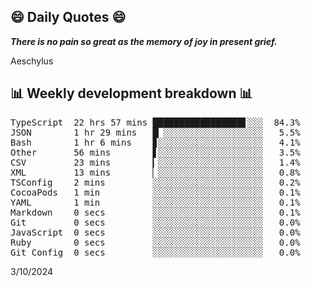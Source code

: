## 😄 Daily Quotes 😄

_**There is no pain so great as the memory of joy in present grief.**_

Aeschylus



## 📊 Weekly development breakdown 📊

<pre>TypeScript  22 hrs 57 mins █████████████████▋░░░  84.3%
JSON        1 hr 29 mins   █▏░░░░░░░░░░░░░░░░░░░   5.5%
Bash        1 hr 6 mins    ▊░░░░░░░░░░░░░░░░░░░░   4.1%
Other       56 mins        ▋░░░░░░░░░░░░░░░░░░░░   3.5%
CSV         23 mins        ▎░░░░░░░░░░░░░░░░░░░░   1.4%
XML         13 mins        ▏░░░░░░░░░░░░░░░░░░░░   0.8%
TSConfig    2 mins         ░░░░░░░░░░░░░░░░░░░░░   0.2%
CocoaPods   1 min          ░░░░░░░░░░░░░░░░░░░░░   0.1%
YAML        1 min          ░░░░░░░░░░░░░░░░░░░░░   0.1%
Markdown    0 secs         ░░░░░░░░░░░░░░░░░░░░░   0.1%
Git         0 secs         ░░░░░░░░░░░░░░░░░░░░░   0.0%
JavaScript  0 secs         ░░░░░░░░░░░░░░░░░░░░░   0.0%
Ruby        0 secs         ░░░░░░░░░░░░░░░░░░░░░   0.0%
Git Config  0 secs         ░░░░░░░░░░░░░░░░░░░░░   0.0%</pre>

3/10/2024